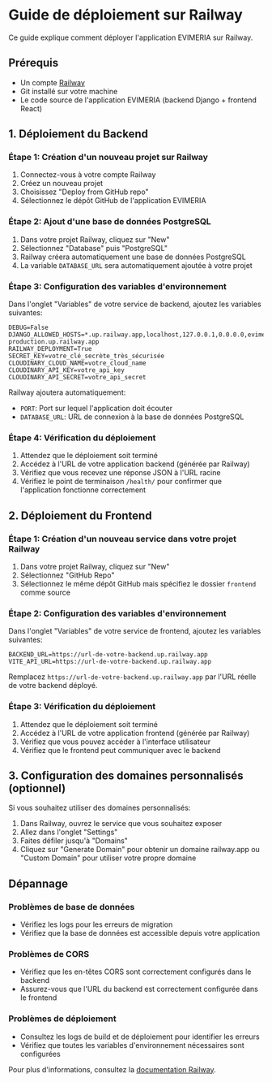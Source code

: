 # Guide de déploiement sur Railway

Ce guide explique comment déployer l'application EVIMERIA sur Railway.

## Prérequis

- Un compte [Railway](https://railway.app/)
- Git installé sur votre machine
- Le code source de l'application EVIMERIA (backend Django + frontend React)

## 1. Déploiement du Backend

### Étape 1: Création d'un nouveau projet sur Railway

1. Connectez-vous à votre compte Railway
2. Créez un nouveau projet
3. Choisissez "Deploy from GitHub repo"
4. Sélectionnez le dépôt GitHub de l'application EVIMERIA

### Étape 2: Ajout d'une base de données PostgreSQL

1. Dans votre projet Railway, cliquez sur "New"
2. Sélectionnez "Database" puis "PostgreSQL"
3. Railway créera automatiquement une base de données PostgreSQL
4. La variable `DATABASE_URL` sera automatiquement ajoutée à votre projet

### Étape 3: Configuration des variables d'environnement

Dans l'onglet "Variables" de votre service de backend, ajoutez les variables suivantes:

```
DEBUG=False
DJANGO_ALLOWED_HOSTS=*.up.railway.app,localhost,127.0.0.1,0.0.0.0,evimeria-production.up.railway.app
RAILWAY_DEPLOYMENT=True
SECRET_KEY=votre_clé_secrète_très_sécurisée
CLOUDINARY_CLOUD_NAME=votre_cloud_name
CLOUDINARY_API_KEY=votre_api_key
CLOUDINARY_API_SECRET=votre_api_secret
```

Railway ajoutera automatiquement:
- `PORT`: Port sur lequel l'application doit écouter
- `DATABASE_URL`: URL de connexion à la base de données PostgreSQL

### Étape 4: Vérification du déploiement

1. Attendez que le déploiement soit terminé
2. Accédez à l'URL de votre application backend (générée par Railway)
3. Vérifiez que vous recevez une réponse JSON à l'URL racine
4. Vérifiez le point de terminaison `/health/` pour confirmer que l'application fonctionne correctement

## 2. Déploiement du Frontend

### Étape 1: Création d'un nouveau service dans votre projet Railway

1. Dans votre projet Railway, cliquez sur "New"
2. Sélectionnez "GitHub Repo"
3. Sélectionnez le même dépôt GitHub mais spécifiez le dossier `frontend` comme source

### Étape 2: Configuration des variables d'environnement

Dans l'onglet "Variables" de votre service de frontend, ajoutez les variables suivantes:

```
BACKEND_URL=https://url-de-votre-backend.up.railway.app
VITE_API_URL=https://url-de-votre-backend.up.railway.app
```

Remplacez `https://url-de-votre-backend.up.railway.app` par l'URL réelle de votre backend déployé.

### Étape 3: Vérification du déploiement

1. Attendez que le déploiement soit terminé
2. Accédez à l'URL de votre application frontend (générée par Railway)
3. Vérifiez que vous pouvez accéder à l'interface utilisateur
4. Vérifiez que le frontend peut communiquer avec le backend

## 3. Configuration des domaines personnalisés (optionnel)

Si vous souhaitez utiliser des domaines personnalisés:

1. Dans Railway, ouvrez le service que vous souhaitez exposer
2. Allez dans l'onglet "Settings"
3. Faites défiler jusqu'à "Domains"
4. Cliquez sur "Generate Domain" pour obtenir un domaine railway.app ou "Custom Domain" pour utiliser votre propre domaine

## Dépannage

### Problèmes de base de données
- Vérifiez les logs pour les erreurs de migration
- Vérifiez que la base de données est accessible depuis votre application

### Problèmes de CORS
- Vérifiez que les en-têtes CORS sont correctement configurés dans le backend
- Assurez-vous que l'URL du backend est correctement configurée dans le frontend

### Problèmes de déploiement
- Consultez les logs de build et de déploiement pour identifier les erreurs
- Vérifiez que toutes les variables d'environnement nécessaires sont configurées

Pour plus d'informations, consultez la [documentation Railway](https://docs.railway.app/). 